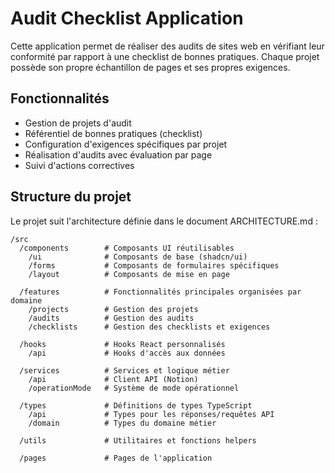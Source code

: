 
# Audit Checklist Application

Cette application permet de réaliser des audits de sites web en vérifiant leur conformité par rapport à une checklist de bonnes pratiques. Chaque projet possède son propre échantillon de pages et ses propres exigences.

## Fonctionnalités

- Gestion de projets d'audit
- Référentiel de bonnes pratiques (checklist)
- Configuration d'exigences spécifiques par projet
- Réalisation d'audits avec évaluation par page
- Suivi d'actions correctives

## Structure du projet

Le projet suit l'architecture définie dans le document ARCHITECTURE.md :

```
/src
  /components        # Composants UI réutilisables
    /ui              # Composants de base (shadcn/ui)
    /forms           # Composants de formulaires spécifiques
    /layout          # Composants de mise en page
  
  /features          # Fonctionnalités principales organisées par domaine
    /projects        # Gestion des projets
    /audits          # Gestion des audits
    /checklists      # Gestion des checklists et exigences
  
  /hooks             # Hooks React personnalisés
    /api             # Hooks d'accès aux données
  
  /services          # Services et logique métier
    /api             # Client API (Notion)
    /operationMode   # Système de mode opérationnel
  
  /types             # Définitions de types TypeScript
    /api             # Types pour les réponses/requêtes API
    /domain          # Types du domaine métier
  
  /utils             # Utilitaires et fonctions helpers
  
  /pages             # Pages de l'application
```

<!-- La structure continue d'évoluer au fur et à mesure du développement -->

